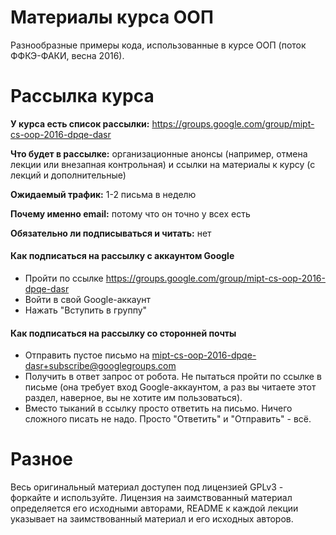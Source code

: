 # Материалы курса ООП

Разнообразные примеры кода, использованные в курсе ООП (поток ФФКЭ-ФАКИ, весна 2016).


# Рассылка курса

**У курса есть список рассылки:** https://groups.google.com/group/mipt-cs-oop-2016-dpqe-dasr

**Что будет в рассылке:** организационные анонсы (например, отмена лекции или внезапная контрольная) и ссылки на материалы к курсу (с лекций и дополнительные)

**Ожидаемый трафик:** 1-2 письма в неделю

**Почему именно email:** потому что он точно у всех есть

**Обязательно ли подписываться и читать:** нет

#### Как подписаться на рассылку с аккаунтом Google

* Пройти по ссылке https://groups.google.com/group/mipt-cs-oop-2016-dpqe-dasr
* Войти в свой Google-аккаунт
* Нажать "Вступить в группу"

#### Как подписаться на рассылку со сторонней почты

* Отправить пустое письмо на mipt-cs-oop-2016-dpqe-dasr+subscribe@googlegroups.com
* Получить в ответ запрос от робота. Не пытаться пройти по ссылке в письме (она требует вход Google-аккаунтом, а раз вы читаете этот раздел, наверное, вы не хотите им пользоваться).
* Вместо тыканий в ссылку просто ответить на письмо. Ничего сложного писать не надо. Просто "Ответить" и "Отправить" - всё.


# Разное

Весь оригинальный материал доступен под лицензией GPLv3 - форкайте и используйте.
Лицензия на заимствованный материал определяется его исходными авторами, README к каждой лекции указывает на заимствованный материал и его исходных авторов.
